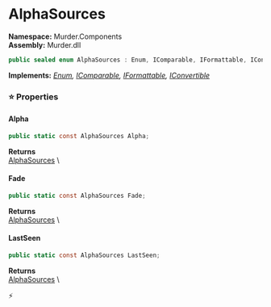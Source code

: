 # AlphaSources

**Namespace:** Murder.Components \
**Assembly:** Murder.dll

```csharp
public sealed enum AlphaSources : Enum, IComparable, IFormattable, IConvertible
```

**Implements:** _[Enum](https://learn.microsoft.com/en-us/dotnet/api/System.Enum?view=net-7.0), [IComparable](https://learn.microsoft.com/en-us/dotnet/api/System.IComparable?view=net-7.0), [IFormattable](https://learn.microsoft.com/en-us/dotnet/api/System.IFormattable?view=net-7.0), [IConvertible](https://learn.microsoft.com/en-us/dotnet/api/System.IConvertible?view=net-7.0)_

### ⭐ Properties
#### Alpha
```csharp
public static const AlphaSources Alpha;
```

**Returns** \
[AlphaSources](../../Murder/Components/AlphaSources.html) \
#### Fade
```csharp
public static const AlphaSources Fade;
```

**Returns** \
[AlphaSources](../../Murder/Components/AlphaSources.html) \
#### LastSeen
```csharp
public static const AlphaSources LastSeen;
```

**Returns** \
[AlphaSources](../../Murder/Components/AlphaSources.html) \


⚡